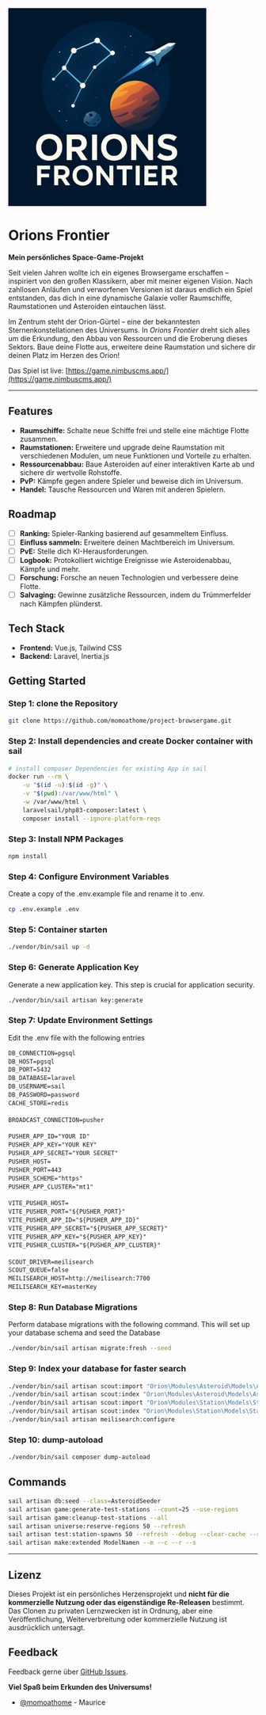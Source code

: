 <img src="orions_frontier.png" alt="Orions Frontier" width="400">

# Orions Frontier

**Mein persönliches Space-Game-Projekt**

Seit vielen Jahren wollte ich ein eigenes Browsergame erschaffen – inspiriert von den großen Klassikern, aber mit meiner eigenen Vision. Nach zahllosen Anläufen und verworfenen Versionen ist daraus endlich ein Spiel entstanden, das dich in eine dynamische Galaxie voller Raumschiffe, Raumstationen und Asteroiden eintauchen lässt.

Im Zentrum steht der Orion-Gürtel – eine der bekanntesten Sternenkonstellationen des Universums. In *Orions Frontier* dreht sich alles um die Erkundung, den Abbau von Ressourcen und die Eroberung dieses Sektors. Baue deine Flotte aus, erweitere deine Raumstation und sichere dir deinen Platz im Herzen des Orion!

Das Spiel ist live: [https://game.nimbuscms.app/](https://game.nimbuscms.app/)

---

## Features

- **Raumschiffe:** Schalte neue Schiffe frei und stelle eine mächtige Flotte zusammen.
- **Raumstationen:** Erweitere und upgrade deine Raumstation mit verschiedenen Modulen, um neue Funktionen und Vorteile zu erhalten.
- **Ressourcenabbau:** Baue Asteroiden auf einer interaktiven Karte ab und sichere dir wertvolle Rohstoffe.
- **PvP:** Kämpfe gegen andere Spieler und beweise dich im Universum.
- **Handel:** Tausche Ressourcen und Waren mit anderen Spielern.

## Roadmap

- [ ] **Ranking:** Spieler-Ranking basierend auf gesammeltem Einfluss.
- [ ] **Einfluss sammeln:** Erweitere deinen Machtbereich im Universum.
- [ ] **PvE:** Stelle dich KI-Herausforderungen.
- [ ] **Logbook:** Protokolliert wichtige Ereignisse wie Asteroidenabbau, Kämpfe und mehr.
- [ ] **Forschung:** Forsche an neuen Technologien und verbessere deine Flotte.
- [ ] **Salvaging:** Gewinne zusätzliche Ressourcen, indem du Trümmerfelder nach Kämpfen plünderst.

## Tech Stack

- **Frontend:** Vue.js, Tailwind CSS
- **Backend:** Laravel, Inertia.js

## Getting Started

### Step 1: clone the Repository

``` bash
git clone https://github.com/momoathome/project-browsergame.git
```

### Step 2: Install dependencies and create Docker container with sail

``` bash
# install composer Dependencies for existing App in sail
docker run --rm \
    -u "$(id -u):$(id -g)" \
    -v "$(pwd):/var/www/html" \
    -w /var/www/html \
    laravelsail/php83-composer:latest \
    composer install --ignore-platform-reqs
```

### Step 3: Install NPM Packages

``` bash
npm install
```

### Step 4: Configure Environment Variables

Create a copy of the .env.example file and rename it to .env.

``` bash
cp .env.example .env
```

### Step 5: Container starten

``` bash
./vendor/bin/sail up -d
```

### Step 6: Generate Application Key

Generate a new application key. This step is crucial for application security.

``` bash
./vendor/bin/sail artisan key:generate   
```

### Step 7: Update Environment Settings

Edit the .env file with the following entries

``` md
DB_CONNECTION=pgsql
DB_HOST=pgsql
DB_PORT=5432
DB_DATABASE=laravel
DB_USERNAME=sail
DB_PASSWORD=password
CACHE_STORE=redis

BROADCAST_CONNECTION=pusher

PUSHER_APP_ID="YOUR ID"
PUSHER_APP_KEY="YOUR KEY"
PUSHER_APP_SECRET="YOUR SECRET"
PUSHER_HOST=
PUSHER_PORT=443
PUSHER_SCHEME="https"
PUSHER_APP_CLUSTER="mt1"

VITE_PUSHER_HOST=
VITE_PUSHER_PORT="${PUSHER_PORT}"
VITE_PUSHER_APP_ID="${PUSHER_APP_ID}"
VITE_PUSHER_APP_SECRET="${PUSHER_APP_SECRET}"
VITE_PUSHER_APP_KEY="${PUSHER_APP_KEY}"
VITE_PUSHER_CLUSTER="${PUSHER_APP_CLUSTER}"

SCOUT_DRIVER=meilisearch
SCOUT_QUEUE=false
MEILISEARCH_HOST=http://meilisearch:7700
MEILISEARCH_KEY=masterKey
```

### Step 8: Run Database Migrations

Perform database migrations with the following command. This will set up your database schema and seed the Database

``` bash
./vendor/bin/sail artisan migrate:fresh --seed
```

### Step 9: Index your database for faster search

``` bash
./vendor/bin/sail artisan scout:import "Orion\Modules\Asteroid\Models\Asteroid"
./vendor/bin/sail artisan scout:index "Orion\Modules\Asteroid\Models\Asteroid"
./vendor/bin/sail artisan scout:import "Orion\Modules\Station\Models\Station"
./vendor/bin/sail artisan scout:index "Orion\Modules\Station\Models\Station"
./vendor/bin/sail artisan meilisearch:configure
```

### Step 10: dump-autoload

``` bash
./vendor/bin/sail composer dump-autoload
```

## Commands

``` bash
sail artisan db:seed --class=AsteroidSeeder
sail artisan game:generate-test-stations --count=25 --use-regions
sail artisan game:cleanup-test-stations --all
sail artisan universe:reserve-regions 50 --refresh
sail artisan test:station-spawns 50 --refresh --debug --clear-cache --reserve-regions=0 --test-reserved --show-all
sail artisan make:extended ModelNamen --m --c --r --s
```

---

## Lizenz

Dieses Projekt ist ein persönliches Herzensprojekt und **nicht für die kommerzielle Nutzung oder das eigenständige Re-Releasen** bestimmt.  
Das Clonen zu privaten Lernzwecken ist in Ordnung, aber eine Veröffentlichung, Weiterverbreitung oder kommerzielle Nutzung ist ausdrücklich untersagt.

## Feedback

Feedback gerne über [GitHub Issues](https://github.com/momoathome/project-browsergame/issues).

**Viel Spaß beim Erkunden des Universums!**

- [@momoathome](https://github.com/momoathome) - Maurice
